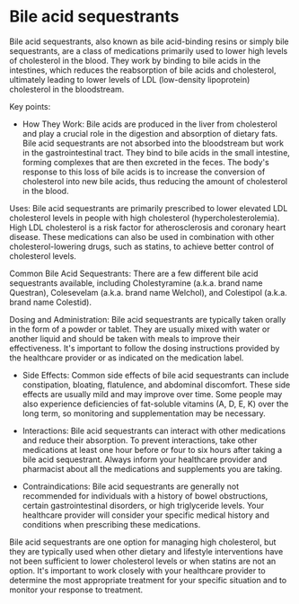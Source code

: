 # Bile acid sequestrants

Bile acid sequestrants, also known as bile acid-binding resins or simply bile sequestrants, are a class of medications primarily used to lower high levels of cholesterol in the blood. They work by binding to bile acids in the intestines, which reduces the reabsorption of bile acids and cholesterol, ultimately leading to lower levels of LDL (low-density lipoprotein) cholesterol in the bloodstream.

Key points:

* How They Work: Bile acids are produced in the liver from cholesterol and play a crucial role in the digestion and absorption of dietary fats. Bile acid sequestrants are not absorbed into the bloodstream but work in the gastrointestinal tract. They bind to bile acids in the small intestine, forming complexes that are then excreted in the feces. The body's response to this loss of bile acids is to increase the conversion of cholesterol into new bile acids, thus reducing the amount of cholesterol in the blood.

Uses: Bile acid sequestrants are primarily prescribed to lower elevated LDL cholesterol levels in people with high cholesterol (hypercholesterolemia). High LDL cholesterol is a risk factor for atherosclerosis and coronary heart disease. These medications can also be used in combination with other cholesterol-lowering drugs, such as statins, to achieve better control of cholesterol levels.

Common Bile Acid Sequestrants: There are a few different bile acid sequestrants available, including Cholestyramine (a.k.a. brand name Questran), Colesevelam (a.k.a. brand name Welchol),  and Colestipol (a.k.a. brand name Colestid).

Dosing and Administration: Bile acid sequestrants are typically taken orally in the form of a powder or tablet. They are usually mixed with water or another liquid and should be taken with meals to improve their effectiveness. It's important to follow the dosing instructions provided by the healthcare provider or as indicated on the medication label.

* Side Effects: Common side effects of bile acid sequestrants can include constipation, bloating, flatulence, and abdominal discomfort. These side effects are usually mild and may improve over time. Some people may also experience deficiencies of fat-soluble vitamins (A, D, E, K) over the long term, so monitoring and supplementation may be necessary.

* Interactions: Bile acid sequestrants can interact with other medications and reduce their absorption. To prevent interactions, take other medications at least one hour before or four to six hours after taking a bile acid sequestrant. Always inform your healthcare provider and pharmacist about all the medications and supplements you are taking.

* Contraindications: Bile acid sequestrants are generally not recommended for individuals with a history of bowel obstructions, certain gastrointestinal disorders, or high triglyceride levels. Your healthcare provider will consider your specific medical history and conditions when prescribing these medications.

Bile acid sequestrants are one option for managing high cholesterol, but they are typically used when other dietary and lifestyle interventions have not been sufficient to lower cholesterol levels or when statins are not an option. It's important to work closely with your healthcare provider to determine the most appropriate treatment for your specific situation and to monitor your response to treatment.
